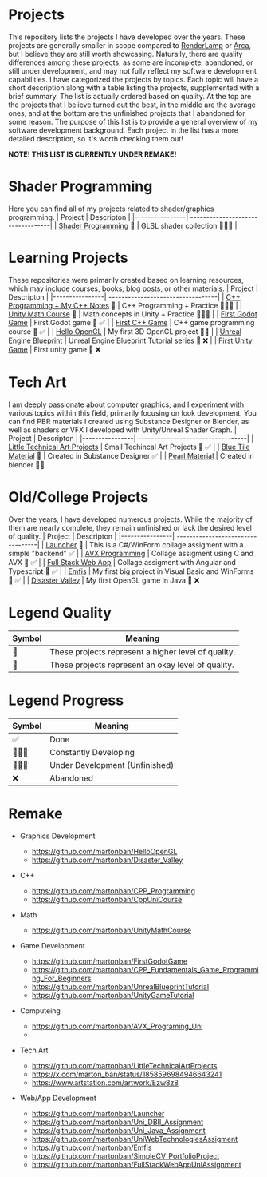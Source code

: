 # Projects

This repository lists the projects I have developed over the years. These projects are generally smaller in scope compared to [RenderLamp](https://github.com/martonban/RenderLamp) or [Arca](https://github.com/martonban/Arca), but I believe they are still worth showcasing. Naturally, there are quality differences among these projects, as some are incomplete, abandoned, or still under development, and may not fully reflect my software development capabilities.
I have categorized the projects by topics. Each topic will have a short description along with a table listing the projects, supplemented with a brief summary. The list is actually ordered based on quality. At the top are the projects that I believe turned out the best, in the middle are the average ones, and at the bottom are the unfinished projects that I abandoned for some reason. 
The purpose of this list is to provide a general overview of my software development background. Each project in the list has a more detailed description, so it's worth checking them out!


**NOTE! THIS LIST IS CURRENTLY UNDER REMAKE!**

# Shader Programming 
Here you can find all of my projects related to shader/graphics programming.
| Project        | Descripton                      |
|----------------| ----------------------------------|
| [Shader Programming](https://github.com/martonban/ShaderProgramming) 🌟                            | GLSL shader collection  👨🏻‍💻            |


# Learning Projects
These repositories were primarily created based on learning resources, which may include courses, books, blog posts, or other materials.
| Project        | Descripton                      |
|----------------| ----------------------------------|
| [C++ Programming + My C++ Notes](https://github.com/martonban/CPP_Programming) 🌟                 | C++ Programming + Practice 👷🏻‍♂️                     |
| [Unity Math Course](https://github.com/martonban/UnityMathCourse) 🌟                              | Math concepts in Unity + Practice 👷🏻‍♂️              |
| [First Godot Game](https://github.com/martonban/FirstGodotGame)                                    | First Godot game 🔰 ✅                           |
| [First C++ Game](https://github.com/martonban/CPP_Fundamentals_Game_Programming_For_Beginners)     | C++ game programming course 🔰 ✅                |
| [Hello OpenGL](https://github.com/martonban/HelloOpenGL)                                           | My first 3D OpenGL project 🔰✅                  |
| [Unreal Engine Blueprint](https://github.com/martonban/UnrealBlueprintTutorial)                    | Unreal Engine Blueprint Tutorial series 🔰 ❌    |
| [First Unity Game](https://github.com/martonban/UnityGameTutorial)                                 | First unity game 🔰 ❌                                


# Tech Art
I am deeply passionate about computer graphics, and I experiment with various topics within this field, primarily focusing on look development. You can find PBR materials I created using Substance Designer or Blender, as well as shaders or VFX I developed with Unity/Unreal Shader Graph.
| Project        | Descripton                                                                                                                 |
|----------------| ----------------------------------|
| [Little Technical Art Projects](https://github.com/martonban/LittleTechnicalArtProjects)            | Small Techincal Art Projects 🔰 ✅   |
| [Blue Tile Material](https://x.com/marton_ban/status/1858596984946643241) 🌟                       | Created in Substance Designer ✅      |
| [Pearl Material](https://www.artstation.com/artwork/Ezw8z8)                                         | Created in blender 🔰✅





# Old/College Projects
Over the years, I have developed numerous projects. While the majority of them are nearly complete, they remain unfinished or lack the desired level of quality.
| Project        | Descripton                      |
|----------------| ----------------------------------|
| [Launcher](https://github.com/martonban/Launcher) 🌟                            | This is a C#/WinForm collage assigment with a simple "backend" ✅         |
| [AVX Programming](https://github.com/martonban/AVX_Programing_Uni)               | Collage assigment using C and AVX 🔰 ✅                                  |
| [Full Stack Web App](https://github.com/martonban/FullStackWebAppUniAssignment)  | Collage assigment with Angular and Typescript 🔰 ✅                      |
| [Emfis](https://github.com/martonban/Emfis)                                      | My first big project in Visual Basic and WinForms 🔰 ✅                  |
| [Disaster Valley](https://github.com/martonban/Disaster_Valley)                  | My first OpenGL game in Java 🔰 ❌


# Legend Quality
| Symbol        | Meaning                                         |
|---------------| ----------------------------------|
| 🌟  | These projects represent a higher level of quality.      |
| 🔰  | These projects represent an okay level of quality.       |

# Legend Progress
| Symbol        | Meaning                      |
|---------------| ---------------------------|
|  ✅ | Done                                   |
|  👨🏻‍💻 | Constantly Developing                  |
|  👷🏻‍♂️ | Under Development (Unfinished)         |
|  ❌ | Abandoned    

# Remake
- Graphics Development
    - https://github.com/martonban/HelloOpenGL
    - https://github.com/martonban/Disaster_Valley
- C++
    - https://github.com/martonban/CPP_Programming
    - https://github.com/martonban/CppUniCourse
- Math
    - https://github.com/martonban/UnityMathCourse
- Game Development
    - https://github.com/martonban/FirstGodotGame
    - https://github.com/martonban/CPP_Fundamentals_Game_Programming_For_Beginners
    - https://github.com/martonban/UnrealBlueprintTutorial
    - https://github.com/martonban/UnityGameTutorial
- Computeing
   - https://github.com/martonban/AVX_Programing_Uni
   - 
- Tech Art
    - https://github.com/martonban/LittleTechnicalArtProjects
    - https://x.com/marton_ban/status/1858596984946643241
    - https://www.artstation.com/artwork/Ezw8z8

- Web/App Development
    - https://github.com/martonban/Launcher
    - https://github.com/martonban/Uni_DBII_Assignment
    - https://github.com/martonban/Uni_Java_Assignment
    - https://github.com/martonban/UniWebTechnologiesAssigment
    - https://github.com/martonban/Emfis
    - https://github.com/martonban/SimpleCV_PortfolioProject
    - https://github.com/martonban/FullStackWebAppUniAssignment

